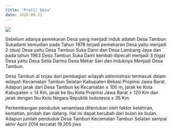 ```yaml
---
title: "Profil Desa"
date: 2020-08-21
---
```

![](/uploads/kantor.jpg)

Sebelum adanya pemekaran Desa yang menjadi induk adalah Desa Tambun Sukadami kemudian pada Tahun 1978 terjadi pemekaran Desa yaitu menjadi 2 (dua) Desa yaitu Desa Tambun Suka Dami dan Desa Lambang Jaya dan pada tahun 1983 Desa Tambun Suka Dami kembali dipecah menjadi 3 (tiga) Desa yaitu Desa Setia Darma Desa Mekar Sari dan Induknya Menjadi Desa Tambun.

Desa Tambun di tinjau dari pembagian wilayah administrasi termasuk dalam 
wilayah Kecamatan Tambun Selatan Kabupaten Bekasi Propinsi Jawa Barat. Adapun 
jarak dari Desa Tambun ke Kecamatan ± 100 m, jarak ke Kota Kabupaten ± 14 Km, 
jarak ke Ibu Kota Propinsi Jawa Barat ± 120 Km dan jarak dengan Ibu Kota Negara 
Republik Indonesia ± 35 Km. 

Perkembangan penduduk senantiasa ditentukan oleh faktor kelahiran, kematian, 
pindah dan datang. Hal ini dapat berubah dari bulan ke bulan. Adapun jumlah 
penduduk Desa Tambun Kecamatan Tambun Selatan sampai akhir April 2014 tercatat 
19.205 jiwa 
